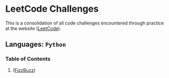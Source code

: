 # LeetCode Challenges

This is a consolidation of all code challenges encountered through practice at the website ([LeetCode](https://leetcode.com/reichertc2/)).

## Languages: `Python`

### Table of Contents

1. ([FizzBuzz](./fizzbuzz/README.md))
